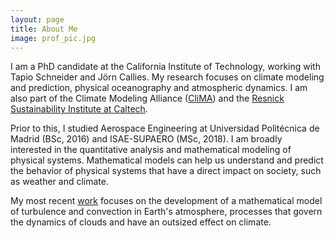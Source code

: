 ```yaml
---
layout: page
title: About Me
image: prof_pic.jpg
---
```


I am a PhD candidate at the California Institute of Technology, working with Tapio Schneider and J&ouml;rn Callies. My research focuses on climate modeling and prediction, physical oceanography and atmospheric dynamics. I am also part of the Climate Modeling Alliance ([CliMA](https://clima.caltech.edu)) and the [Resnick Sustainability Institute at Caltech](http://resnick.caltech.edu).

Prior to this, I studied Aerospace Engineering at Universidad Polit&eacute;cnica de Madrid (BSc, 2016) and ISAE-SUPAERO (MSc, 2018). I am broadly interested in the quantitative analysis and mathematical modeling of physical systems. Mathematical models can help us understand and predict the behavior of physical systems that have a direct impact on society, such as weather and climate. 

My most recent [work](https://clima.caltech.edu/2020/12/04/resolving-small-scale-uncertainties-in-climate-models/) focuses on the development of a mathematical model of turbulence and convection in Earth's atmosphere, processes that govern the dynamics of clouds and have an outsized effect on climate.
